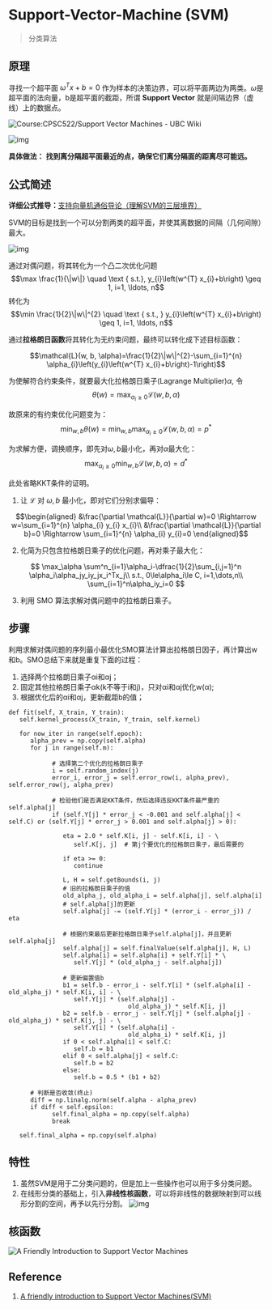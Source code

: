 # Support-Vector-Machine (SVM)

> 分类算法

## 原理
寻找一个超平面 $\omega^Tx+b=0$ 作为样本的决策边界，可以将平面两边为两类。$\omega$是超平面的法向量，b是超平面的截距，所谓 **Support Vector** 就是间隔边界（虚线）上的数据点。

![Course:CPSC522/Support Vector Machines - UBC Wiki](https://wiki.ubc.ca/images/thumb/d/d9/Margin.gif/400px-Margin.gif)



![img](https://img-blog.csdn.net/20140829141714944)

**具体做法：** 
**找到离分隔超平面最近的点，确保它们离分隔面的距离尽可能远。**


## 公式简述
**详细公式推导：**[支持向量机通俗导论（理解SVM的三层境界）](https://blog.csdn.net/v_july_v/article/details/7624837)

SVM的目标是找到一个可以分割两类的超平面，并使其离数据的间隔（几何间隙）最大。

![img](https://img-blog.csdn.net/20140829135959290)

通过对偶问题，将其转化为一个凸二次优化问题
$$\max \frac{1}{\|w\|} \quad \text { s.t.}, y_{i}\left(w^{T} x_{i}+b\right) \geq 1, i=1, \ldots, n$$
转化为
$$\min \frac{1}{2}\|w\|^{2} \quad \text { s.t., } y_{i}\left(w^{T} x_{i}+b\right) \geq 1, i=1, \ldots, n$$

通过**拉格朗日函数**将其转化为无约束问题，最终可以转化成下述目标函数：

$$\mathcal{L}(w, b, \alpha)=\frac{1}{2}\|w\|^{2}-\sum_{i=1}^{n} \alpha_{i}\left(y_{i}\left(w^{T} x_{i}+b\right)-1\right)$$

为使解符合约束条件，就要最大化拉格朗日乘子(Lagrange Multiplier)$\alpha$, 令 
$$\theta(w)=\max_{\alpha_{i} \geq 0} \mathcal{L}(w, b, \alpha)$$

故原来的有约束优化问题变为：
$$\min _{w, b} \theta(w)=\min _{w, b} \max _{\alpha_{i} \geq 0} \mathcal{L}(w, b, \alpha)=p^{*}$$

为求解方便，调换顺序，即先对$\omega, b$最小化，再对$\alpha$最大化：
$$\max _{\alpha_{i} \geq 0} \min _{w, b} \mathcal{L}(w, b, \alpha)=d^{*}$$

此处省略KKT条件的证明。

1. 让 $\mathcal{L}$ 对 $\omega,b$ 最小化，即对它们分别求偏导：

$$\begin{aligned}
&\frac{\partial \mathcal{L}}{\partial w}=0 \Rightarrow w=\sum_{i=1}^{n} \alpha_{i} y_{i} x_{i}\\
&\frac{\partial \mathcal{L}}{\partial b}=0 \Rightarrow \sum_{i=1}^{n} \alpha_{i} y_{i}=0
\end{aligned}$$

2. 化简为只包含拉格朗日乘子的优化问题，再对乘子最大化：

$$
\max_\alpha \sum^n_{i=1}\alpha_i-\dfrac{1}{2}\sum_{i,j=1}^n \alpha_i\alpha_jy_iy_jx_i^Tx_j\\
s.t., 0\le\alpha_i\le C, i=1,\dots,n\\
\sum_{i=1}^n\alpha_iy_i=0
$$

3. 利用 SMO 算法求解对偶问题中的拉格朗日乘子。


## 步骤
利用求解对偶问题的序列最小最优化SMO算法计算出拉格朗日因子，再计算出w和b。SMO总结下来就是重复下面的过程：
1. 选择两个拉格朗日乘子αi和αj；
2. 固定其他拉格朗日乘子αk(k不等于i和j)，只对αi和αj优化w(α);
3. 根据优化后的αi和αj，更新截距b的值；

```
def fit(self, X_train, Y_train):
   self.kernel_process(X_train, Y_train, self.kernel)

   for now_iter in range(self.epoch):
      alpha_prev = np.copy(self.alpha)
      for j in range(self.m):

            # 选择第二个优化的拉格朗日乘子
            i = self.random_index(j)
            error_i, error_j = self.error_row(i, alpha_prev), self.error_row(j, alpha_prev)

            # 检验他们是否满足KKT条件，然后选择违反KKT条件最严重的self.alpha[j]
            if (self.Y[j] * error_j < -0.001 and self.alpha[j] < self.C) or (self.Y[j] * error_j > 0.001 and self.alpha[j] > 0):

               eta = 2.0 * self.K[i, j] - self.K[i, i] - \
                  self.K[j, j]  # 第j个要优化的拉格朗日乘子，最后需要的

               if eta >= 0:
                  continue

               L, H = self.getBounds(i, j)
               # 旧的拉格朗日乘子的值
               old_alpha_j, old_alpha_i = self.alpha[j], self.alpha[i]
               # self.alpha[j]的更新
               self.alpha[j] -= (self.Y[j] * (error_i - error_j)) / eta

               # 根据约束最后更新拉格朗日乘子self.alpha[j]，并且更新self.alpha[j]
               self.alpha[j] = self.finalValue(self.alpha[j], H, L)
               self.alpha[i] = self.alpha[i] + self.Y[i] * \
                  self.Y[j] * (old_alpha_j - self.alpha[j])

               # 更新偏置值b
               b1 = self.b - error_i - self.Y[i] * (self.alpha[i] - old_alpha_j) * self.K[i, i] - \
                  self.Y[j] * (self.alpha[j] -
                                 old_alpha_j) * self.K[i, j]
               b2 = self.b - error_j - self.Y[j] * (self.alpha[j] - old_alpha_j) * self.K[j, j] - \
                  self.Y[i] * (self.alpha[i] -
                                 old_alpha_i) * self.K[i, j]
               if 0 < self.alpha[i] < self.C:
                  self.b = b1
               elif 0 < self.alpha[j] < self.C:
                  self.b = b2
               else:
                  self.b = 0.5 * (b1 + b2)

      # 判断是否收敛(终止)
      diff = np.linalg.norm(self.alpha - alpha_prev)
      if diff < self.epsilon:
            self.final_alpha = np.copy(self.alpha)
            break

   self.final_alpha = np.copy(self.alpha)
```

## 特性
1. 虽然SVM是用于二分类问题的，但是加上一些操作也可以用于多分类问题。
2. 在线形分类的基础上，引入**非线性核函数**，可以将非线性的数据映射到可以线形分割的空间，再予以先行分割。
   ![img](https://img-blog.csdn.net/20140830002108254)

## 核函数

![A Friendly Introduction to Support Vector Machines](https://miro.medium.com/max/333/0*aiT6AJL16jgGmjh_.gif)

## Reference

1. [A friendly introduction to Support Vector Machines(SVM)](https://towardsdatascience.com/a-friendly-introduction-to-support-vector-machines-svm-925b68c5a079)